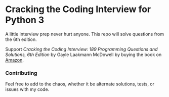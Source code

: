 # Cracking the Coding Interview for Python 3

A little interview prep never hurt anyone. This repo will solve questions from the 6th edition.

Support *Cracking the Coding Interview: 189 Programming Questions and Solutions, 6th Edition* by Gayle Laakmann McDowell by buying the book on [Amazon](https://www.amazon.com/Cracking-Coding-Interview-Programming-Questions/dp/0984782850/ref=sr_1_1?ie=UTF8&qid=1521267378&sr=8-1&keywords=ctci).

### Contributing

Feel free to add to the chaos, whether it be alternate solutions, tests, or issues with my code.
